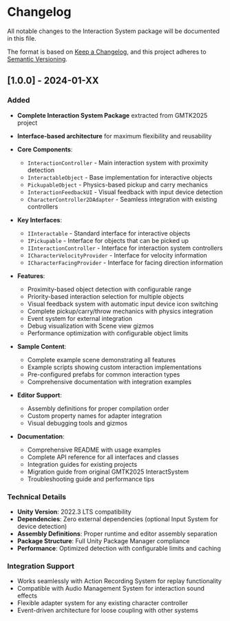 # Changelog

All notable changes to the Interaction System package will be documented in this file.

The format is based on [Keep a Changelog](https://keepachangelog.com/en/1.0.0/),
and this project adheres to [Semantic Versioning](https://semver.org/spec/v2.0.0.html).

## [1.0.0] - 2024-01-XX

### Added
- **Complete Interaction System Package** extracted from GMTK2025 project
- **Interface-based architecture** for maximum flexibility and reusability
- **Core Components**:
  - `InteractionController` - Main interaction system with proximity detection
  - `InteractableObject` - Base implementation for interactive objects  
  - `PickupableObject` - Physics-based pickup and carry mechanics
  - `InteractionFeedbackUI` - Visual feedback with input device detection
  - `CharacterController2DAdapter` - Seamless integration with existing controllers

- **Key Interfaces**:
  - `IInteractable` - Standard interface for interactive objects
  - `IPickupable` - Interface for objects that can be picked up
  - `IInteractionController` - Interface for interaction system controllers
  - `ICharacterVelocityProvider` - Interface for velocity information
  - `ICharacterFacingProvider` - Interface for facing direction information

- **Features**:
  - Proximity-based object detection with configurable range
  - Priority-based interaction selection for multiple objects
  - Visual feedback system with automatic input device icon switching
  - Complete pickup/carry/throw mechanics with physics integration
  - Event system for external integration
  - Debug visualization with Scene view gizmos
  - Performance optimization with configurable object limits

- **Sample Content**:
  - Complete example scene demonstrating all features
  - Example scripts showing custom interaction implementations
  - Pre-configured prefabs for common interaction types
  - Comprehensive documentation with integration examples

- **Editor Support**:
  - Assembly definitions for proper compilation order
  - Custom property names for adapter integration
  - Visual debugging tools and gizmos

- **Documentation**:
  - Comprehensive README with usage examples
  - Complete API reference for all interfaces and classes
  - Integration guides for existing projects
  - Migration guide from original GMTK2025 InteractSystem
  - Troubleshooting guide and performance tips

### Technical Details
- **Unity Version**: 2022.3 LTS compatibility
- **Dependencies**: Zero external dependencies (optional Input System for device detection)
- **Assembly Definitions**: Proper runtime and editor assembly separation
- **Package Structure**: Full Unity Package Manager compliance
- **Performance**: Optimized detection with configurable limits and caching

### Integration Support
- Works seamlessly with Action Recording System for replay functionality
- Compatible with Audio Management System for interaction sound effects
- Flexible adapter system for any existing character controller
- Event-driven architecture for loose coupling with other systems